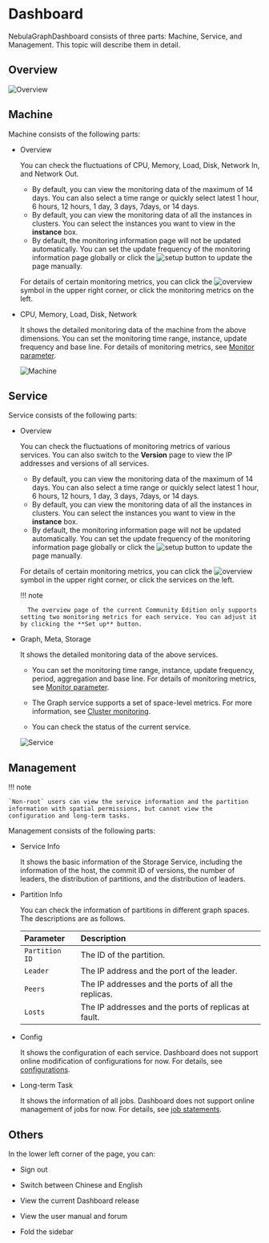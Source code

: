 # Dashboard

NebulaGraphDashboard consists of three parts: Machine, Service, and Management. This topic will describe them in detail.

## Overview

![Overview](https://docs-cdn.nebula-graph.com.cn/figures/overview1-220624-en.png)

## Machine

Machine consists of the following parts:

- Overview
  
  You can check the fluctuations of CPU, Memory, Load, Disk, Network In, and Network Out.

  - By default, you can view the monitoring data of the maximum of 14 days. You can also select a time range or quickly select latest 1 hour, 6 hours, 12 hours, 1 day, 3 days, 7days, or 14 days.
  - By default, you can view the monitoring data of all the instances in clusters. You can select the instances you want to view in the **instance** box.
  - By default, the monitoring information page will not be updated automatically. You can set the update frequency of the monitoring information page globally or click the ![setup](https://docs-cdn.nebula-graph.com.cn/figures/refresh-220616.png) button to update the page manually.

  For details of certain monitoring metrics, you can click the ![overview](https://docs-cdn.nebula-graph.com.cn/figures/eye.png) symbol in the upper right corner, or click the monitoring metrics on the left.

- CPU, Memory, Load, Disk, Network
  
  It shows the detailed monitoring data of the machine from the above dimensions. You can set the monitoring time range, instance, update frequency and base line. For details of monitoring metrics, see [Monitor parameter](../7.monitor-parameter.md).

  ![Machine](https://docs-cdn.nebula-graph.com.cn/figures/machine-220624-en.png)

## Service

Service consists of the following parts:

- Overview

  You can check the fluctuations of monitoring metrics of various services. You can also switch to the **Version** page to view the IP addresses and versions of all services.

  - By default, you can view the monitoring data of the maximum of 14 days. You can also select a time range or quickly select latest 1 hour, 6 hours, 12 hours, 1 day, 3 days, 7days, or 14 days.
  - By default, you can view the monitoring data of all the instances in clusters. You can select the instances you want to view in the **instance** box.
  - By default, the monitoring information page will not be updated automatically. You can set the update frequency of the monitoring information page globally or click the ![setup](https://docs-cdn.nebula-graph.com.cn/figures/refresh-220616.png) button to update the page manually.
  
  For details of certain monitoring metrics, you can click the ![overview](https://docs-cdn.nebula-graph.com.cn/figures/eye.png) symbol in the upper right corner, or click the services on the left.

  !!! note

        The overview page of the current Community Edition only supports setting two monitoring metrics for each service. You can adjust it by clicking the **Set up** button.

- Graph, Meta, Storage

  It shows the detailed monitoring data of the above services.

  - You can set the monitoring time range, instance, update frequency, period, aggregation and base line. For details of monitoring metrics, see [Monitor parameter](../7.monitor-parameter.md).

  - The Graph service supports a set of space-level metrics. For more information, see [Cluster monitoring](../nebula-dashboard-ent/4.cluster-operator/2.monitor.md).

  - You can check the status of the current service.

  ![Service](https://docs-cdn.nebula-graph.com.cn/figures/service-220624-en.png)

## Management

!!! note

    `Non-root` users can view the service information and the partition information with spatial permissions, but cannot view the configuration and long-term tasks.

Management consists of the following parts:

- Service Info

  It shows the basic information of the Storage Service, including the information of the host, the commit ID of versions, the number of leaders, the distribution of partitions, and the distribution of leaders.

- Partition Info

  You can check the information of partitions in different graph spaces. The descriptions are as follows.

  |Parameter|Description|
  |:---|:---|
  |`Partition ID`|The ID of the partition.|
  |`Leader`|The IP address and the port of the leader.|
  |`Peers`|The IP addresses and the ports of all the replicas.|
  |`Losts`|The IP addresses and the ports of replicas at fault.|

- Config
  
  It shows the configuration of each service. Dashboard does not support online modification of configurations for now. For details, see [configurations](../5.configurations-and-logs/1.configurations/1.configurations.md).

- Long-term Task

  It shows the information of all jobs. Dashboard does not support online management of jobs for now. For details, see [job statements](../3.ngql-guide/4.job-statements.md).

## Others

In the lower left corner of the page, you can:

- Sign out

- Switch between Chinese and English

- View the current Dashboard release

- View the user manual and forum

- Fold the sidebar
